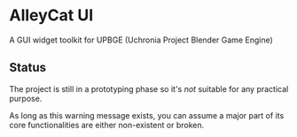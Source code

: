 # AlleyCat UI
A GUI widget toolkit for UPBGE (Uchronia Project Blender Game Engine)

## Status

The project is still in a prototyping phase so it's _not_ suitable for any practical 
purpose.

As long as this warning message exists, you can assume a major part of its core 
functionalities are either non-existent or broken. 